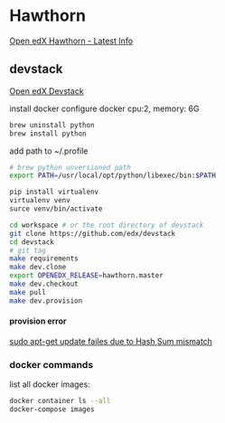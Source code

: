 
# Hawthorn

[Open edX Hawthorn - Latest Info](https://raccoongang.com/blog/open-edx-hawthorn-latest-info/)  


## devstack
[Open edX Devstack](https://github.com/edx/devstack/blob/master/README.rst)  

install docker
configure docker
    cpu:2, memory: 6G
```bash
brew uninstall python
brew install python
```
add path to ~/.profile
```bash
# brew python unversioned path
export PATH=/usr/local/opt/python/libexec/bin:$PATH
```
```bash
pip install virtualenv
virtualenv venv
surce venv/bin/activate

cd workspace # or the root directory of devstack
git clone https://github.com/edx/devstack
cd devstack
# git tag
make requirements
make dev.clone
export OPENEDX_RELEASE=hawthorn.master 
make dev.checkout
make pull
make dev.provision
```

#### provision error

[sudo apt-get update failes due to Hash Sum mismatch](https://askubuntu.com/questions/760574/sudo-apt-get-update-failes-due-to-hash-sum-mismatch)


### docker commands
list all docker images:
```bash
docker container ls --all
docker-compose images
```

<!--stackedit_data:
eyJoaXN0b3J5IjpbODU4Mjg5NjE5LC0xMTkwMjY4MTk1LDExMT
I5MjEzNTEsLTEwNzEzMTgwODcsNDg1ODAyMCwtNjE5ODYyNl19

-->